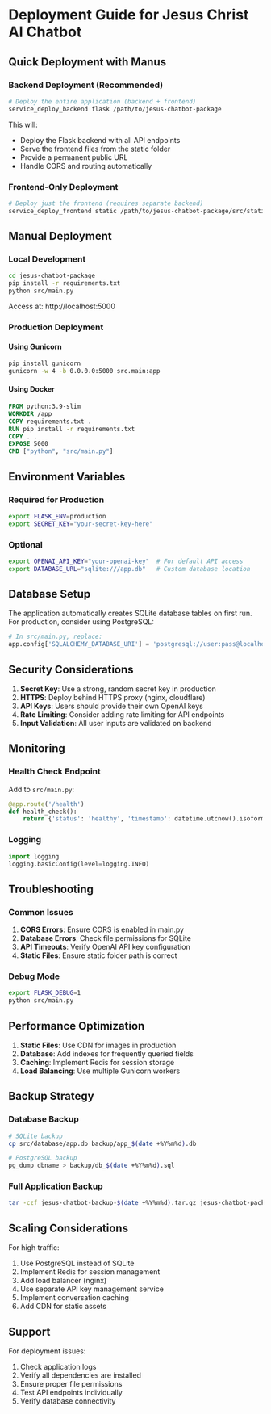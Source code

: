 # Deployment Guide for Jesus Christ AI Chatbot

## Quick Deployment with Manus

### Backend Deployment (Recommended)
```bash
# Deploy the entire application (backend + frontend)
service_deploy_backend flask /path/to/jesus-chatbot-package
```

This will:
- Deploy the Flask backend with all API endpoints
- Serve the frontend files from the static folder
- Provide a permanent public URL
- Handle CORS and routing automatically

### Frontend-Only Deployment
```bash
# Deploy just the frontend (requires separate backend)
service_deploy_frontend static /path/to/jesus-chatbot-package/src/static
```

## Manual Deployment

### Local Development
```bash
cd jesus-chatbot-package
pip install -r requirements.txt
python src/main.py
```
Access at: http://localhost:5000

### Production Deployment

#### Using Gunicorn
```bash
pip install gunicorn
gunicorn -w 4 -b 0.0.0.0:5000 src.main:app
```

#### Using Docker
```dockerfile
FROM python:3.9-slim
WORKDIR /app
COPY requirements.txt .
RUN pip install -r requirements.txt
COPY . .
EXPOSE 5000
CMD ["python", "src/main.py"]
```

## Environment Variables

### Required for Production
```bash
export FLASK_ENV=production
export SECRET_KEY="your-secret-key-here"
```

### Optional
```bash
export OPENAI_API_KEY="your-openai-key"  # For default API access
export DATABASE_URL="sqlite:///app.db"   # Custom database location
```

## Database Setup

The application automatically creates SQLite database tables on first run. For production, consider using PostgreSQL:

```python
# In src/main.py, replace:
app.config['SQLALCHEMY_DATABASE_URI'] = 'postgresql://user:pass@localhost/dbname'
```

## Security Considerations

1. **Secret Key**: Use a strong, random secret key in production
2. **HTTPS**: Deploy behind HTTPS proxy (nginx, cloudflare)
3. **API Keys**: Users should provide their own OpenAI keys
4. **Rate Limiting**: Consider adding rate limiting for API endpoints
5. **Input Validation**: All user inputs are validated on backend

## Monitoring

### Health Check Endpoint
Add to `src/main.py`:
```python
@app.route('/health')
def health_check():
    return {'status': 'healthy', 'timestamp': datetime.utcnow().isoformat()}
```

### Logging
```python
import logging
logging.basicConfig(level=logging.INFO)
```

## Troubleshooting

### Common Issues

1. **CORS Errors**: Ensure CORS is enabled in main.py
2. **Database Errors**: Check file permissions for SQLite
3. **API Timeouts**: Verify OpenAI API key configuration
4. **Static Files**: Ensure static folder path is correct

### Debug Mode
```bash
export FLASK_DEBUG=1
python src/main.py
```

## Performance Optimization

1. **Static Files**: Use CDN for images in production
2. **Database**: Add indexes for frequently queried fields
3. **Caching**: Implement Redis for session storage
4. **Load Balancing**: Use multiple Gunicorn workers

## Backup Strategy

### Database Backup
```bash
# SQLite backup
cp src/database/app.db backup/app_$(date +%Y%m%d).db

# PostgreSQL backup
pg_dump dbname > backup/db_$(date +%Y%m%d).sql
```

### Full Application Backup
```bash
tar -czf jesus-chatbot-backup-$(date +%Y%m%d).tar.gz jesus-chatbot-package/
```

## Scaling Considerations

For high traffic:
1. Use PostgreSQL instead of SQLite
2. Implement Redis for session management
3. Add load balancer (nginx)
4. Use separate API key management service
5. Implement conversation caching
6. Add CDN for static assets

## Support

For deployment issues:
1. Check application logs
2. Verify all dependencies are installed
3. Ensure proper file permissions
4. Test API endpoints individually
5. Verify database connectivity

